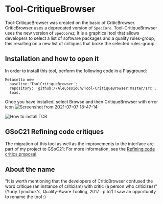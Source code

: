 # Tool-CritiqueBrowser
Tool-CritiqueBrowser was created on the basic of CriticBrowser. CriticBrowser uses a deprecated version of `SpecCore`. Tool-CritiqueBrowser uses the new version of `SpecCore2`; It is a graphical tool that allows developers to select a list of software packages and a quality rules-group, this resulting on a new list of critiques that broke the selected rules-group.

## Installation and how to open it

In order to install this tool, perform the following code in a Playground:

    Metacello new
      baseline:'ToolCritiqueBrowser';
      repository: 'github://AleCossioCh/Tool-CritiqueBrowser:master/src';
      load.

Once you have installed, select Browse and then CritiqueBrowser with error icon ![Screenshot from 2021-07-07 18-47-14](https://user-images.githubusercontent.com/23039347/124837923-cf695b00-df53-11eb-9731-ab1c6cd92e52.png)

![How to install TCB](https://user-images.githubusercontent.com/23039347/125208507-db5d6180-e260-11eb-8dba-fe127dab82c6.gif)

## GSoC21 Refining code critiques
The migration of this tool as well as the improvements to the interface are part of my project to GSoC21; For more information, see the [Refining code critics proposal](https://summerofcode.withgoogle.com/projects/#6095801345900544).

## About the name

"It is worth mentioning that the developers of CriticBrowser confused the word critique (an instance of criticism) with critic (a person who criticizes)" (Yuriy Tymchuk's, Quality-Aware Tooling, 2017 : p.52) 
I saw an opportunity to rename the tool :) 


